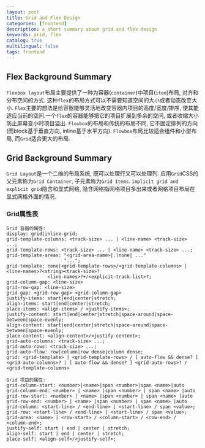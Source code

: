 ```yaml
---
layout: post
title: Grid and Flex Design
categories: [frontend]
description: a short summary about grid and flex design
keywords: grid, flex
catalog: true
multilingual: false
tags: frontend
---
```


## Flex Background Summary
`Flexbox layout`布局主要提供了一种为容器(`container`)中项目(`item`)布局, 对齐和分布空间的方式. 这种`flex`的布局方式可以不需要知道空间的大小或者动态改变大小.
`Flex`主要的想法是给容器能够灵活地改变容器内项目的高度/宽度/排序, 使其能适应当前的空间.一个`flex`的容器能够把它的项目扩展到多余的空间, 或者收缩大小防止屏幕变小时项目溢出.
`Floxbox`的布局和传统的布局不同, 它不固定排列的方向(而block基于垂直方向, inline基于水平方向).
`Flowbox`布局比较适合组件和小型布局, 而`Grid`适合更大的布局.

## Grid Background Summary
`Grid Layout`是一个二维的布局系统, 既可以处理行又可以处理列. 应用`Grid`CSS的父元素称为`Grid Container`, 子元素称为`Grid Items`.
`implicit grid and explicit grid`隐含和显式网格, 隐含网格指网格项目多出来或者网格项目布局在显式网格外面的情况.

### Grid属性表
```
Grid 容器的属性:
display: grid|inline-grid;
grid-template-columns: <track-size> ... | <line-name> <track-size> ...;
grid-template-rows: <track-size> ... | <line-name> <track-size> ...;
grid-template-areas: "<grid-area-name>|.|none| ..."
                     "...";
grid-template: none|<grid-template-rows>/<grid-template-columns> | <line-names>?<string><track-size>?
               <line-names>?+/<explicit-track-list>?;
grid-column-gap: <line-size>
grid-row-gap: <line-size>
grid-gap: <grid-row-gap> <grid-column-gap>
justify-items: start|end|center|stretch;
align-items: start|end|center|stretch;
place-items: <align-items> / <justify-items>;
justify-content: start|end|center|stretch|space-around|space-between|space-evenly;
align-content: start|end|center|stretch|space-around|space-between|space-evenly;
place-content: <align-centent>/<justify-centent>;
grid-auto-columns: <track-size> ...;
grid-auto-rows: <track-size> ...;
grid-auto-flow: row|column|row dense|column dense;
grid: <grid-template> | <grid-template-rows> / [ auto-flow && dense? ] <grid-auto-columns>? | [ auto-flow && dense? ] <grid-auto-rows>? / <grid-template-columns>

Grid 项目的属性:
grid-column-start: <number>|<name>|span <number>|span <name>|auto
grid-column-end: <number> | <name> |span <number> | span <name> |auto
grid-row-start: <number> | <name> |span <number> | span <name> |auto
grid-row-end: <number> | <name> |span <number> | span <name> |auto
grid-column: <start-line> / <end-line> | <start-line> / span <value>;
grid-row: <start-line> / <end-line> | <start-line> / span <value>;
grid-area: <name> | <row-start> / <column-start> / <row-end> / <column-end>;
justify-self: start | end | center | stretch;
align-self: start | end | center | stretch;
place-self: <align-self>/<justify-self>;
```

